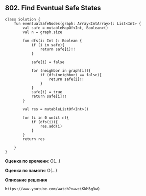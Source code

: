 ## 802. Find Eventual Safe States


```
class Solution {
    fun eventualSafeNodes(graph: Array<IntArray>): List<Int> {
        val safe = mutableMapOf<Int, Boolean>()
        val n = graph.size

        fun dfs(i: Int ): Boolean {
            if (i in safe){
                return safe[i]!!
            }

            safe[i] = false

            for (neighbor in graph[i]){
                if (dfs(neighbor) == false){
                    return safe[i]!!
                }
            }
            safe[i] = true
            return safe[i]!!
        }

        val res = mutableListOf<Int>()

        for (i in 0 until n){
            if (dfs(i)){
                res.add(i)
            }
        }
        return res

    }
}

```

**Оценка по времени**: О(...)


**Оценка по памяти**: О(...)


**Описание решения**
```
https://www.youtube.com/watch?v=wciKkM3g3wQ
```